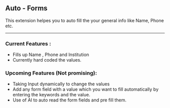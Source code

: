 ## Auto - Forms

This extension helpes you to auto fill the your general info like Name, Phone etc.

<hr>

### Current Features :

- Fills up Name , Phone and Institution
- Currently hard coded the values.

### Upcoming Features (Not promising):

- Taking Input dynamically to change the values
- Add any form field with a value which you want to fill automatically by entering the keywords and the value.
- Use of AI to auto read the form fields and pre fill them.
